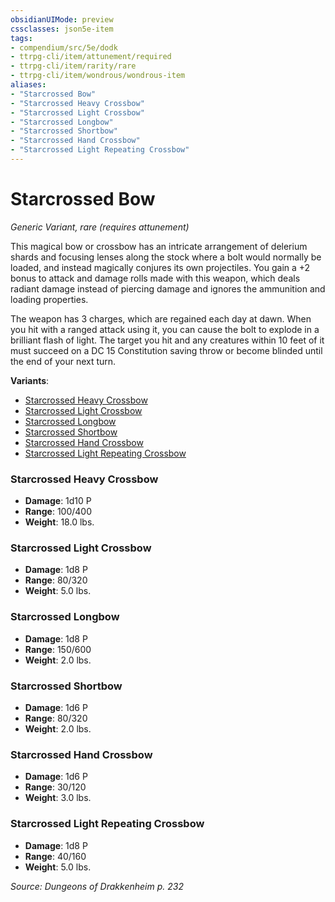 ```yaml
---
obsidianUIMode: preview
cssclasses: json5e-item
tags:
- compendium/src/5e/dodk
- ttrpg-cli/item/attunement/required
- ttrpg-cli/item/rarity/rare
- ttrpg-cli/item/wondrous/wondrous-item
aliases: 
- "Starcrossed Bow"
- "Starcrossed Heavy Crossbow"
- "Starcrossed Light Crossbow"
- "Starcrossed Longbow"
- "Starcrossed Shortbow"
- "Starcrossed Hand Crossbow"
- "Starcrossed Light Repeating Crossbow"
---
```

# Starcrossed Bow
*Generic Variant, rare (requires attunement)*  


This magical bow or crossbow has an intricate arrangement of delerium shards and focusing lenses along the stock where a bolt would normally be loaded, and instead magically conjures its own projectiles. You gain a +2 bonus to attack and damage rolls made with this weapon, which deals radiant damage instead of piercing damage and ignores the ammunition and loading properties.

The weapon has 3 charges, which are regained each day at dawn. When you hit with a ranged attack using it, you can cause the bolt to explode in a brilliant flash of light. The target you hit and any creatures within 10 feet of it must succeed on a DC 15 Constitution saving throw or become blinded until the end of your next turn.

**Variants**:
- [Starcrossed Heavy Crossbow](#Starcrossed%20Heavy%20Crossbow)
- [Starcrossed Light Crossbow](#Starcrossed%20Light%20Crossbow)
- [Starcrossed Longbow](#Starcrossed%20Longbow)
- [Starcrossed Shortbow](#Starcrossed%20Shortbow)
- [Starcrossed Hand Crossbow](#Starcrossed%20Hand%20Crossbow)
- [Starcrossed Light Repeating Crossbow](#Starcrossed%20Light%20Repeating%20Crossbow)

### Starcrossed Heavy Crossbow

- **Damage**: 1d10 P
- **Range**: 100/400
- **Weight**: 18.0 lbs.

### Starcrossed Light Crossbow

- **Damage**: 1d8 P
- **Range**: 80/320
- **Weight**: 5.0 lbs.

### Starcrossed Longbow

- **Damage**: 1d8 P
- **Range**: 150/600
- **Weight**: 2.0 lbs.

### Starcrossed Shortbow

- **Damage**: 1d6 P
- **Range**: 80/320
- **Weight**: 2.0 lbs.

### Starcrossed Hand Crossbow

- **Damage**: 1d6 P
- **Range**: 30/120
- **Weight**: 3.0 lbs.

### Starcrossed Light Repeating Crossbow

- **Damage**: 1d8 P
- **Range**: 40/160
- **Weight**: 5.0 lbs.


*Source: Dungeons of Drakkenheim p. 232*